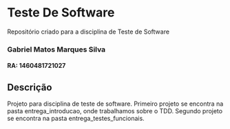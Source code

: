 # Teste De Software
Repositório criado para a disciplina de Teste de Software

### Gabriel Matos Marques Silva
#### RA: 1460481721027

## Descrição
Projeto para disciplina de teste de software.
Primeiro projeto se encontra na pasta entrega_introducao, onde trabalhamos sobre o TDD.
Segundo projeto se encontra na pasta entrega_testes_funcionais.